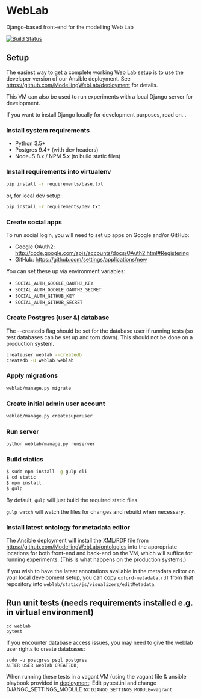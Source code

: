 # WebLab
Django-based front-end for the modelling Web Lab

[![Build Status](https://travis-ci.org/ModellingWebLab/WebLab.svg?branch=master)](https://travis-ci.org/ModellingWebLab/WebLab)

## Setup

The easiest way to get a complete working Web Lab setup is to use the developer version of our Ansible deployment.
See https://github.com/ModellingWebLab/deployment for details.

This VM can also be used to run experiments with a local Django server for development.

If you want to install Django locally for development purposes, read on...

### Install system requirements

* Python 3.5+
* Postgres 9.4+ (with dev headers)
* NodeJS 8.x / NPM 5.x (to build static files)

### Install requirements into virtualenv

```bash
pip install -r requirements/base.txt
```

or, for local dev setup:

```bash
pip install -r requirements/dev.txt
```

### Create social apps

To run social login, you will need to set up apps on Google and/or GitHub:

* Google OAuth2: http://code.google.com/apis/accounts/docs/OAuth2.html#Registering
* GitHub: https://github.com/settings/applications/new

You can set these up via environment variables:
* `SOCIAL_AUTH_GOOGLE_OAUTH2_KEY`
* `SOCIAL_AUTH_GOOGLE_OAUTH2_SECRET`
* `SOCIAL_AUTH_GITHUB_KEY`
* `SOCIAL_AUTH_GITHUB_SECRET`

### Create Postgres (user &) database

The --createdb flag should be set for the database user if running tests (so test databases can be set up and torn down). This should not be done on a production system.

```bash
createuser weblab --createdb
createdb -O weblab weblab
```

### Apply migrations

```bash
weblab/manage.py migrate
```

### Create initial admin user account

```bash
weblab/manage.py createsuperuser
```

### Run server

```bash
python weblab/manage.py runserver
```

### Build statics

```bash
$ sudo npm install -g gulp-cli
$ cd static
$ npm install
$ gulp
```

By default, `gulp` will just build the required static files.

`gulp watch` will watch the files for changes and rebuild when necessary.

### Install latest ontology for metadata editor

The Ansible deployment will install the XML/RDF file from https://github.com/ModellingWebLab/ontologies into the appropriate locations for both front-end and back-end on the VM, which will suffice for running experiments.
(This is what happens on the production systems.)

If you wish to have the latest annotations available in the metadata editor on your local development setup, you can copy `oxford-metadata.rdf` from that repository into `weblab/static/js/visualizers/editMetadata`.


## Run unit tests (needs requirements installed e.g. in virtual environment)

```
cd weblab
pytest
```

If you encounter database access issues, you may need to give the weblab user rights to create databases:
```
sudo -u postgres psql postgres
ALTER USER weblab CREATEDB;
```
When running these tests in a vagant VM (using the vagant file & ansible playbook provided in [deployment](https://github.com/ModellingWebLab/deployment):
Edit pytest.ini and change DJANGO_SETTINGS_MODULE to: `DJANGO_SETTINGS_MODULE=vagrant`
